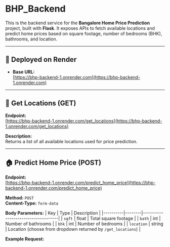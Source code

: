# BHP_Backend

This is the backend service for the **Bangalore Home Price Prediction** project, built with **Flask**. It exposes APIs to fetch available locations and predict home prices based on square footage, number of bedrooms (BHK), bathrooms, and location.

---

## 🚀 Deployed on Render

- **Base URL:**  
  [https://bhp-backend-1.onrender.com](https://bhp-backend-1.onrender.com)

---

## 📍 Get Locations (GET)

**Endpoint:**  
[https://bhp-backend-1.onrender.com/get_locations](https://bhp-backend-1.onrender.com/get_locations)

**Description:**  
Returns a list of all available locations used for price prediction.

---

## 🏠 Predict Home Price (POST)

**Endpoint:**  
[https://bhp-backend-1.onrender.com/predict_home_price](https://bhp-backend-1.onrender.com/predict_home_price)

**Method:** `POST`  
**Content-Type:** `form-data`

**Body Parameters:**
| Key      | Type   | Description                        |
|----------|--------|------------------------------------|
| `sqft`   | float  | Total square footage               |
| `bath`   | int    | Number of bathrooms                |
| `bhk`    | int    | Number of bedrooms                 |
| `location` | string | Location (choose from dropdown returned by `/get_locations`) |

**Example Request:**

